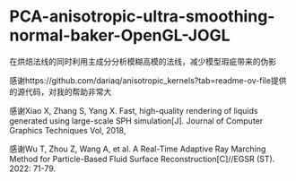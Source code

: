 # PCA-anisotropic-ultra-smoothing-normal-baker-OpenGL-JOGL
在烘焙法线的同时利用主成分分析模糊高模的法线，减少模型瑕疵带来的伪影

感谢https://github.com/dariaq/anisotropic_kernels?tab=readme-ov-file提供的源代码，对我的帮助非常大


感谢Xiao X, Zhang S, Yang X. Fast, high-quality rendering of liquids generated using large-scale SPH simulation[J]. Journal of Computer Graphics Techniques Vol, 2018, 


感谢Wu T, Zhou Z, Wang A, et al. A Real-Time Adaptive Ray Marching Method for Particle-Based Fluid Surface Reconstruction[C]//EGSR (ST). 2022: 71-79.
